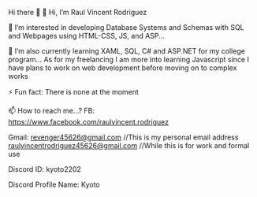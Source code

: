 Hi there 👋
👋 Hi, I’m Raul Vincent Rodriguez

👀 I’m interested in developing Database Systems and Schemas with SQL and Webpages using HTML-CSS, JS, and ASP...

🌱 I’m also currently learning XAML, SQL, C# and ASP.NET for my college program... As for my freelancing I am more into learning Javascript since I have plans to work on web development before moving on to complex works

⚡ Fun fact: There is none at the moment 
  
📫 How to reach me...?
FB: 
https://www.facebook.com/raulvincent.rodriguez

Gmail:
revenger45626@gmail.com //This is my personal email address
raulvincentrodriguez45626@gmail.com //While this is for work and formal use

Discord ID: kyoto2202

Discord Profile Name: Kyoto
<!--
**Lockheer/Lockheer** is a ✨ _special_ ✨ repository because its `README.md` (this file) appears on your GitHub profile.

Here are some ideas to get you started:

- 🔭 I’m currently working on ...
- 🌱 I’m currently learning ...
- 👯 I’m looking to collaborate on ...

-->
